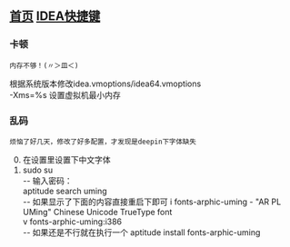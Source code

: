 [首页](../../README.md)
[IDEA快捷键](./keymap.md)
---

### 卡顿
    内存不够！(〃＞皿＜)
根据系统版本修改idea.vmoptions/idea64.vmoptions  
-Xms=%s 设置虚拟机最小内存

### 乱码
    烦恼了好几天，修改了好多配置，才发现是deepin下字体缺失

0. 在设置里设置下中文字体  
1. sudo su  
  -- 输入密码：  
  aptitude search uming  
  -- 如果显示了下面的内容直接重启下即可
  i   fonts-arphic-uming               - "AR PL UMing" Chinese Unicode TrueType font  
  v   fonts-arphic-uming:i386  
  -- 如果还是不行就在执行一个
  aptitude install fonts-arphic-uming